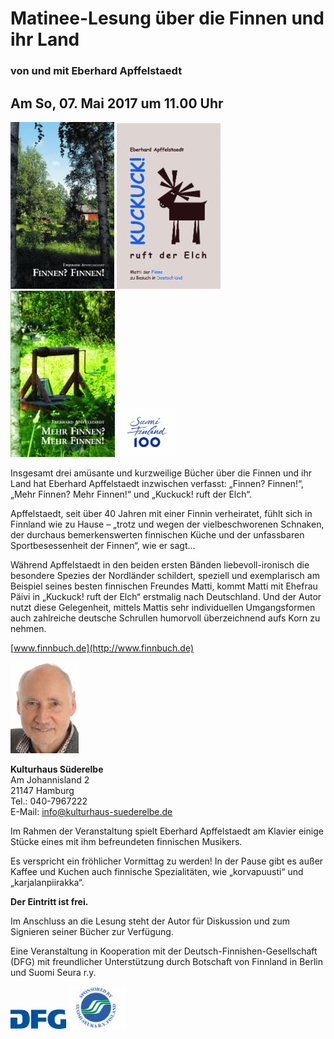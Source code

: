 # Matinee-Lesung über die Finnen und ihr Land

### von und mit Eberhard Apffelstaedt

## Am So, 07. Mai 2017 um 11.00 Uhr

![](/img/wsb_166x266_Cover_finnenIII.jpg)
![](/img/wsb_166x269_Kuck_kuck.jpg)
![](/img/wsb_167x266_Mehr_Finnen.jpg)
[![](/img/wsb_95x82_suomifinland100-tunnus_sininen_rgb.jpg)](http://www.finnland.de/public/default.aspx?contentid=356582&nodeid=37052&culture=de-DE)

Insgesamt drei amüsante und kurzweilige Bücher über die Finnen und ihr
Land hat Eberhard Apffelstaedt inzwischen verfasst: „Finnen? Finnen!“,
„Mehr Finnen? Mehr Finnen!“ und „Kuckuck! ruft der Elch“.

Apffelstaedt, seit über 40 Jahren mit einer Finnin verheiratet, fühlt
sich in Finnland wie zu Hause – „trotz und wegen der vielbeschworenen
Schnaken, der durchaus bemerkenswerten finnischen Küche und der
unfassbaren Sportbesessenheit der Finnen“, wie er sagt...

Während Apffelstaedt in den beiden ersten Bänden liebevoll-ironisch die
besondere Spezies der Nordländer schildert, speziell und exemplarisch am
Beispiel seines besten finnischen Freundes Matti, kommt Matti mit
Ehefrau Päivi in „Kuckuck! ruft der Elch“ erstmalig nach Deutschland.
Und der Autor nutzt diese Gelegenheit, mittels Mattis sehr individuellen
Umgangsformen auch zahlreiche deutsche Schrullen humorvoll überzeichnend
aufs Korn zu nehmen.

[www.finnbuch.de](http://www.finnbuch.de)

![](/img/wsb_109x147_02_Eberhard+Apffelstaedt_10-2016.jpg)

**Kulturhaus Süderelbe**  
Am Johannisland 2  
21147 Hamburg  
Tel.: 040-7967222  
E-Mail: <info@kulturhaus-suederelbe.de>

Im Rahmen der Veranstaltung spielt Eberhard Apffelstaedt am Klavier
einige Stücke eines mit ihm befreundeten finnischen Musikers.

Es verspricht ein fröhlicher Vormittag zu werden! In der Pause gibt es
außer Kaffee und Kuchen auch finnische Spezialitäten, wie „korvapuusti“
und „karjalanpiirakka“.

**Der Eintritt ist frei.**

Im Anschluss an die Lesung steht der Autor für Diskussion und zum
Signieren seiner Bücher zur Verfügung.

Eine Veranstaltung in Kooperation mit der Deutsch-Finnishen-Gesellschaft
(DFG) mit freundlicher Unterstützung durch Botschaft von Finnland in
Berlin und Suomi Seura r.y.

![](/img/wsb_89x31_dfg_logo_blau.jpg)
![](/img/wsb_91x69_sponsorilogo.jpg)
